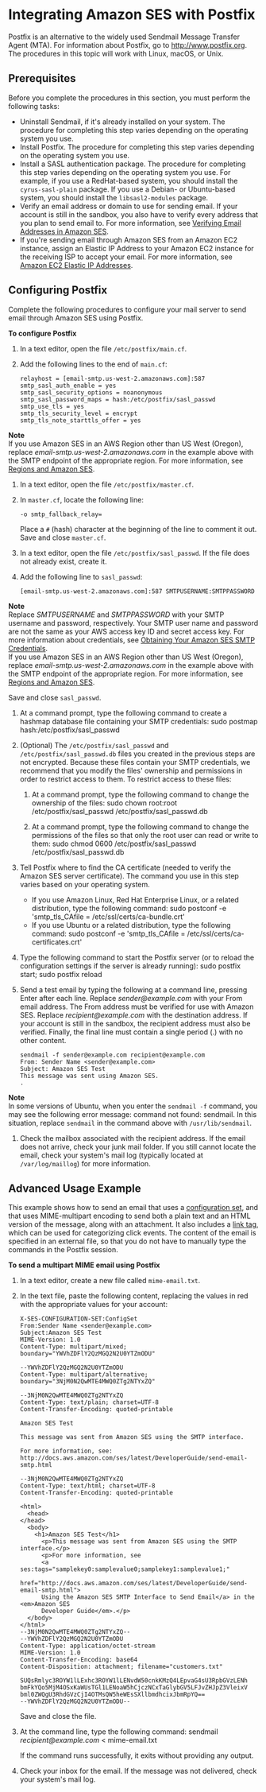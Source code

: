 # Integrating Amazon SES with Postfix<a name="postfix"></a>

Postfix is an alternative to the widely used Sendmail Message Transfer Agent \(MTA\)\. For information about Postfix, go to [http://www\.postfix\.org](http://www.postfix.org)\. The procedures in this topic will work with Linux, macOS, or Unix\.

## Prerequisites<a name="send-email-postfix-prereqs"></a>

Before you complete the procedures in this section, you must perform the following tasks:
+ Uninstall Sendmail, if it's already installed on your system\. The procedure for completing this step varies depending on the operating system you use\.
+ Install Postfix\. The procedure for completing this step varies depending on the operating system you use\.
+ Install a SASL authentication package\. The procedure for completing this step varies depending on the operating system you use\. For example, if you use a RedHat\-based system, you should install the `cyrus-sasl-plain` package\. If you use a Debian\- or Ubuntu\-based system, you should install the `libsasl2-modules` package\.
+ Verify an email address or domain to use for sending email\. If your account is still in the sandbox, you also have to verify every address that you plan to send email to\. For more information, see [Verifying Email Addresses in Amazon SES](verify-email-addresses.md)\.
+ If you're sending email through Amazon SES from an Amazon EC2 instance, assign an Elastic IP Address to your Amazon EC2 instance for the receiving ISP to accept your email\. For more information, see [Amazon EC2 Elastic IP Addresses](https://aws.amazon.com/articles/1346)\.

## Configuring Postfix<a name="send-email-postfix"></a>

Complete the following procedures to configure your mail server to send email through Amazon SES using Postfix\.

**To configure Postfix**

1. In a text editor, open the file `/etc/postfix/main.cf`\.

1. Add the following lines to the end of `main.cf`:

   ```
   relayhost = [email-smtp.us-west-2.amazonaws.com]:587
   smtp_sasl_auth_enable = yes
   smtp_sasl_security_options = noanonymous
   smtp_sasl_password_maps = hash:/etc/postfix/sasl_passwd
   smtp_use_tls = yes
   smtp_tls_security_level = encrypt
   smtp_tls_note_starttls_offer = yes
   ```
**Note**  
If you use Amazon SES in an AWS Region other than US West \(Oregon\), replace *email\-smtp\.us\-west\-2\.amazonaws\.com* in the example above with the SMTP endpoint of the appropriate region\. For more information, see [Regions and Amazon SES](regions.md)\.

1. In a text editor, open the file `/etc/postfix/master.cf`\.

1. In `master.cf`, locate the following line:

   ```
   -o smtp_fallback_relay=
   ```

   Place a `#` \(hash\) character at the beginning of the line to comment it out\. Save and close `master.cf`\.

1. In a text editor, open the file `/etc/postfix/sasl_passwd`\. If the file does not already exist, create it\.

1. Add the following line to `sasl_passwd`:

   ```
   [email-smtp.us-west-2.amazonaws.com]:587 SMTPUSERNAME:SMTPPASSWORD
   ```
**Note**  
Replace *SMTPUSERNAME* and *SMTPPASSWORD* with your SMTP username and password, respectively\. Your SMTP user name and password are not the same as your AWS access key ID and secret access key\. For more information about credentials, see [Obtaining Your Amazon SES SMTP Credentials](smtp-credentials.md)\.  
If you use Amazon SES in an AWS Region other than US West \(Oregon\), replace *email\-smtp\.us\-west\-2\.amazonaws\.com* in the example above with the SMTP endpoint of the appropriate region\. For more information, see [Regions and Amazon SES](regions.md)\.

   Save and close `sasl_passwd`\.

1. At a command prompt, type the following command to create a hashmap database file containing your SMTP credentials: sudo postmap hash:/etc/postfix/sasl\_passwd

1. \(Optional\) The `/etc/postfix/sasl_passwd` and `/etc/postfix/sasl_passwd.db` files you created in the previous steps are not encrypted\. Because these files contain your SMTP credentials, we recommend that you modify the files' ownership and permissions in order to restrict access to them\. To restrict access to these files:

   1. At a command prompt, type the following command to change the ownership of the files: sudo chown root:root /etc/postfix/sasl\_passwd /etc/postfix/sasl\_passwd\.db

   1. At a command prompt, type the following command to change the permissions of the files so that only the root user can read or write to them: sudo chmod 0600 /etc/postfix/sasl\_passwd /etc/postfix/sasl\_passwd\.db

1. Tell Postfix where to find the CA certificate \(needed to verify the Amazon SES server certificate\)\. The command you use in this step varies based on your operating system\.
   + If you use Amazon Linux, Red Hat Enterprise Linux, or a related distribution, type the following command: sudo postconf \-e 'smtp\_tls\_CAfile = /etc/ssl/certs/ca\-bundle\.crt'
   + If you use Ubuntu or a related distribution, type the following command: sudo postconf \-e 'smtp\_tls\_CAfile = /etc/ssl/certs/ca\-certificates\.crt'

1. Type the following command to start the Postfix server \(or to reload the configuration settings if the server is already running\): sudo postfix start; sudo postfix reload

1. Send a test email by typing the following at a command line, pressing Enter after each line\. Replace *sender@example\.com* with your From email address\. The From address must be verified for use with Amazon SES\. Replace *recipient@example\.com* with the destination address\. If your account is still in the sandbox, the recipient address must also be verified\. Finally, the final line must contain a single period \(\.\) with no other content\.

   ```
   sendmail -f sender@example.com recipient@example.com
   From: Sender Name <sender@example.com>
   Subject: Amazon SES Test                
   This message was sent using Amazon SES.                
   .
   ```
**Note**  
In some versions of Ubuntu, when you enter the `sendmail -f` command, you may see the following error message: command not found: sendmail\. In this situation, replace `sendmail` in the command above with `/usr/lib/sendmail`\.

1. Check the mailbox associated with the recipient address\. If the email does not arrive, check your junk mail folder\. If you still cannot locate the email, check your system's mail log \(typically located at `/var/log/maillog`\) for more information\.

## Advanced Usage Example<a name="send-email-postfix-advanced"></a>

This example shows how to send an email that uses a [configuration set](using-configuration-sets.md), and that uses MIME\-multipart encoding to send both a plain text and an HTML version of the message, along with an attachment\. It also includes a [link tag](sending-metric-faqs.md#sending-metric-faqs-clicks-q5), which can be used for categorizing click events\. The content of the email is specified in an external file, so that you do not have to manually type the commands in the Postfix session\.

**To send a multipart MIME email using Postfix**

1. In a text editor, create a new file called `mime-email.txt`\.

1. In the text file, paste the following content, replacing the values in red with the appropriate values for your account:

   ```
   X-SES-CONFIGURATION-SET:ConfigSet
   From:Sender Name <sender@example.com>
   Subject:Amazon SES Test
   MIME-Version: 1.0
   Content-Type: multipart/mixed; boundary="YWVhZDFlY2QzMGQ2N2U0YTZmODU"
   
   --YWVhZDFlY2QzMGQ2N2U0YTZmODU
   Content-Type: multipart/alternative; boundary="3NjM0N2QwMTE4MWQ0ZTg2NTYxZQ"
   
   --3NjM0N2QwMTE4MWQ0ZTg2NTYxZQ
   Content-Type: text/plain; charset=UTF-8
   Content-Transfer-Encoding: quoted-printable
   
   Amazon SES Test
   
   This message was sent from Amazon SES using the SMTP interface.
   
   For more information, see:
   http://docs.aws.amazon.com/ses/latest/DeveloperGuide/send-email-smtp.html
   
   --3NjM0N2QwMTE4MWQ0ZTg2NTYxZQ
   Content-Type: text/html; charset=UTF-8
   Content-Transfer-Encoding: quoted-printable
   
   <html>
     <head>
   </head>
     <body>
       <h1>Amazon SES Test</h1>
         <p>This message was sent from Amazon SES using the SMTP interface.</p>
         <p>For more information, see
         <a ses:tags="samplekey0:samplevalue0;samplekey1:samplevalue1;" 
         href="http://docs.aws.amazon.com/ses/latest/DeveloperGuide/send-email-smtp.html">
         Using the Amazon SES SMTP Interface to Send Email</a> in the <em>Amazon SES
         Developer Guide</em>.</p>
     </body>
   </html>
   --3NjM0N2QwMTE4MWQ0ZTg2NTYxZQ--
   --YWVhZDFlY2QzMGQ2N2U0YTZmODU
   Content-Type: application/octet-stream
   MIME-Version: 1.0
   Content-Transfer-Encoding: base64
   Content-Disposition: attachment; filename="customers.txt"
   
   SUQsRmlyc3ROYW1lLExhc3ROYW1lLENvdW50cnkKMzQ4LEpvaG4sU3RpbGVzLENh
   bmFkYQo5MjM4OSxKaWUsTGl1LENoaW5hCjczNCxTaGlybGV5LFJvZHJpZ3VleixV
   bml0ZWQgU3RhdGVzCjI4OTMsQW5heWEsSXllbmdhcixJbmRpYQ==
   --YWVhZDFlY2QzMGQ2N2U0YTZmODU--
   ```

   Save and close the file\.

1. At the command line, type the following command: sendmail *recipient@example\.com* < mime\-email\.txt

   If the command runs successfully, it exits without providing any output\.

1. Check your inbox for the email\. If the message was not delivered, check your system's mail log\.